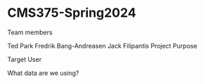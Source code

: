# CMS375-Spring2024

Team members

Ted Park
Fredrik Bang-Andreasen
Jack Filipantis
Project Purpose

Target User

What data are we using?
